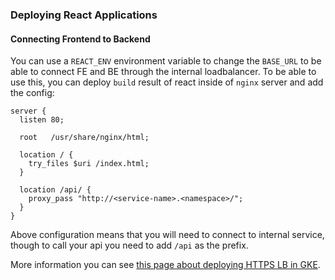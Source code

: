 ### Deploying React Applications

#### Connecting Frontend to Backend

You can use a `REACT_ENV` environment variable to change the `BASE_URL` to be able to connect 
FE and BE through the internal loadbalancer. To be able to use this, you can deploy `build` result 
of react inside of `nginx` server and add the config:

```aidl
server {
  listen 80;

  root   /usr/share/nginx/html;

  location / {
    try_files $uri /index.html;
  }

  location /api/ {
    proxy_pass "http://<service-name>.<namespace>/";
  }
}
```

Above configuration means that you will need to connect to internal service, though 
to call your api you need to add `/api` as the prefix.

More information you can see [this page about deploying HTTPS LB in GKE](https://cloud.google.com/load-balancing/docs/https).

